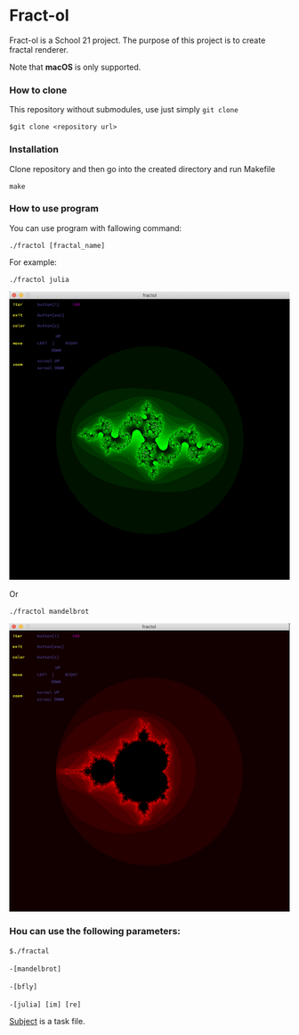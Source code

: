 # Fract-ol

Fract-ol is a School 21 project. The purpose of this project is to create fractal renderer.

Note that **macOS** is only supported.

### How to clone

This repository without submodules, use just simply `git clone`
````
$git clone <repository url>
````
### Installation
Clone repository and then go into the created directory and run Makefile
````
make
````
### How to use program
You can use program with fallowing command:
````
./fractol [fractal_name]
````
For example:
````
./fractol julia
````

![](./images/Julia.png)

Or
````
./fractol mandelbrot
````

![](./images/Mandelbrot.png)
### Нou can use the following parameters:
````
$./fractal

-[mandelbrot]

-[bfly]

-[julia] [im] [re]
````

[Subject](./fract-ol.en.subject.pdf) is a task file.

